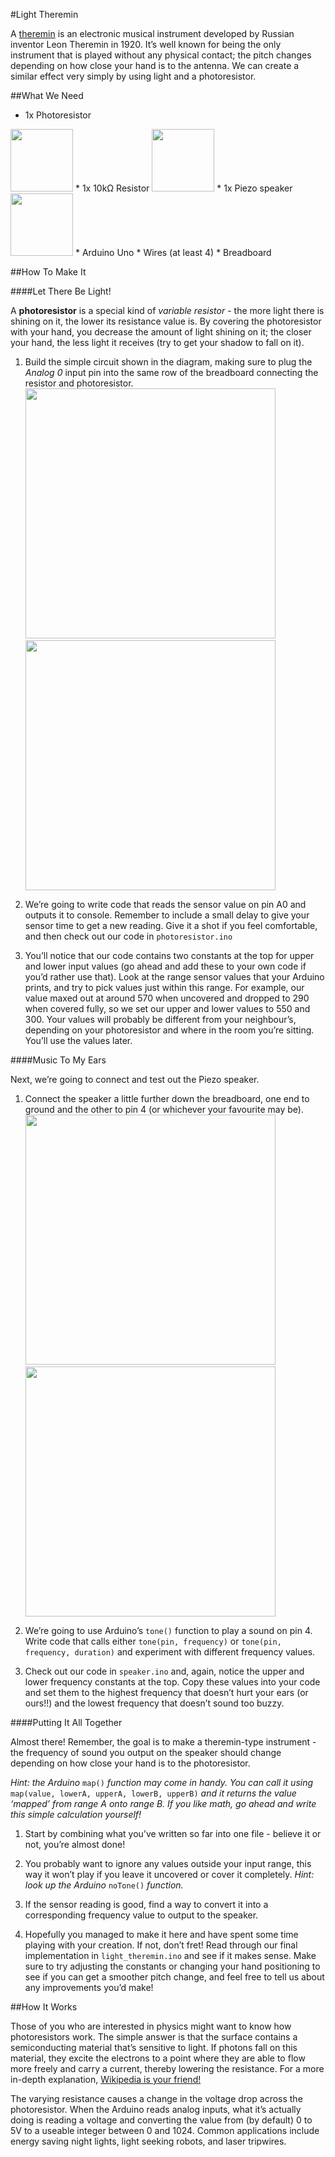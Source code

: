 #Light Theremin

A [theremin](https://youtu.be/w5qf9O6c20o?t=13s) is an electronic musical instrument developed by Russian inventor Leon Theremin in 1920. It’s well known for being the only instrument that is played without any physical contact; the pitch changes depending on how close your hand is to the antenna. We can create a similar effect very simply by using light and a photoresistor.

##What We Need

* 1x Photoresistor

<img src="http://p.globalsources.com/IMAGES/PDT/B1059413054/CDS-Photoresistor-LDR.jpg" height="100px">
* 1x 10kΩ Resistor

<img src="http://media.nkcelectronics.com/img/res_10k.jpg" height="100px">
* 1x Piezo speaker

<img src="https://content.solarbotics.com/products/photos/93c51bd69dcc15a0f60bb6bb4c96d4df/lrg/17855-dscn3894.JPG" height="100">
* Arduino Uno
* Wires (at least 4)
* Breadboard


##How To Make It

####Let There Be Light!

A **photoresistor** is a special kind of *variable resistor* - the more light there is shining on it, the lower its resistance value is. By covering the photoresistor with your hand, you decrease the amount of light shining on it; the closer your hand, the less light it receives (try to get your shadow to fall on it).

1. Build the simple circuit shown in the diagram, making sure to plug the *Analog 0* input pin into the same row of the breadboard connecting the resistor and photoresistor.
<br><img src="https://cloud.githubusercontent.com/assets/3172103/9149063/ffd76702-3d63-11e5-8d6a-c6991a9d9cf7.png" width="400px">&nbsp;<img src="https://cloud.githubusercontent.com/assets/3172103/9149062/ffd68986-3d63-11e5-84c6-df7e8d98d21c.png" width="400px">

2. We’re going to write code that reads the sensor value on pin A0 and outputs it to console. Remember to include a small delay to give your sensor time to get a new reading. Give it a shot if you feel comfortable, and then check out our code in `photoresistor.ino`

3. You’ll notice that our code contains two constants at the top for upper and lower input values (go ahead and add these to your own code if you’d rather use that). Look at the range sensor values that your Arduino prints, and try to pick values just within this range. For example, our value maxed out at around 570 when uncovered and dropped to 290 when covered fully, so we set our upper and lower values to 550 and 300. Your values will probably be different from your neighbour’s, depending on your photoresistor and where in the room you’re sitting. You’ll use the values later.

####Music To My Ears

Next, we’re going to connect and test out the Piezo speaker.

1. Connect the speaker a little further down the breadboard, one end to ground and the other to pin 4 (or whichever your favourite may be).
<br><img src="https://cloud.githubusercontent.com/assets/3172103/9149060/ffd35446-3d63-11e5-9f50-5de922654e4f.png" width="400px">&nbsp;<img src="https://cloud.githubusercontent.com/assets/3172103/9149061/ffd53fea-3d63-11e5-9942-d2799b83fa62.png" width="400px">

2. We’re going to use Arduino’s `tone()` function to play a sound on pin 4. Write code that calls either `tone(pin, frequency)` or `tone(pin, frequency, duration)` and experiment with different frequency values.

3. Check out our code in `speaker.ino` and, again, notice the upper and lower frequency constants at the top. Copy these values into your code and set them to the highest frequency that doesn’t hurt your ears (or ours!!) and the lowest frequency that doesn’t sound too buzzy.

####Putting It All Together

Almost there! Remember, the goal is to make a theremin-type instrument - the frequency of sound you output on the speaker should change depending on how close your hand is to the photoresistor.

*Hint: the Arduino* `map()` *function may come in handy. You can call it using* `map(value, lowerA, upperA, lowerB, upperB)` *and it returns the value ‘mapped’ from range A onto range B. If you like math, go ahead and write this simple calculation yourself!*

1. Start by combining what you’ve written so far into one file - believe it or not, you’re almost done!

2. You probably want to ignore any values outside your input range, this way it won’t play if you leave it uncovered or cover it completely. *Hint: look up the Arduino* `noTone()` *function.*

3. If the sensor reading is good, find a way to convert it into a corresponding frequency value to output to the speaker.

4. Hopefully you managed to make it here and have spent some time playing with your creation. If not, don’t fret! Read through our final implementation in `light_theremin.ino` and see if it makes sense. Make sure to try adjusting the constants or changing your hand positioning to see if you can get a smoother pitch change, and feel free to tell us about any improvements you’d make!


##How It Works

Those of you who are interested in physics might want to know how photoresistors work. The simple answer is that the surface contains a semiconducting material that’s sensitive to light. If photons fall on this material, they excite the electrons to a point where they are able to flow more freely and carry a current, thereby lowering the resistance. For a more in-depth explanation, [Wikipedia is your friend!](https://en.wikipedia.org/wiki/Photoresistor)

The varying resistance causes a change in the voltage drop across the photoresistor. When the Arduino reads analog inputs, what it’s actually doing is reading a voltage and converting the value from (by default) 0 to 5V to a useable integer between 0 and 1024. Common applications include energy saving night lights, light seeking robots, and laser tripwires.
